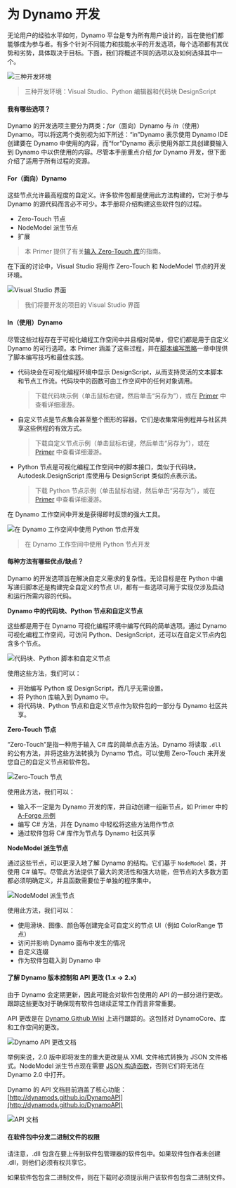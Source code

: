 # 为 Dynamo 开发 

无论用户的经验水平如何，Dynamo 平台是专为所有用户设计的，旨在使他们都能够成为参与者。有多个针对不同能力和技能水平的开发选项，每个选项都有其优势和劣势，具体取决于目标。下面，我们将概述不同的选项以及如何选择其中一个。

![三种开发环境](images/developing-for-dynamo.png)

> 三种开发环境：Visual Studio、Python 编辑器和代码块 DesignScript

#### 我有哪些选项？<a href="#what-are-my-options" id="what-are-my-options"></a>

Dynamo 的开发选项主要分为两类：_for_（面向）Dynamo 与 _in_（使用）Dynamo。可以将这两个类别视为如下所述：“in”Dynamo 表示使用 Dynamo IDE 创建要在 Dynamo 中使用的内容，而“for”Dynamo 表示使用外部工具创建要输入到 Dynamo 中以供使用的内容。尽管本手册重点介绍 _for_ Dynamo 开发，但下面介绍了适用于所有过程的资源。

#### For（面向）Dynamo <a href="#for-dynamo" id="for-dynamo"></a>

这些节点允许最高程度的自定义。许多软件包都是使用此方法构建的，它对于参与 Dynamo 的源代码而言必不可少。本手册将介绍构建这些软件包的过程。

* Zero-Touch 节点
* NodeModel 派生节点
* 扩展

> 本 Primer 提供了有关[输入 Zero-Touch 库](https://primer2.dynamobim.org/6_custom_nodes_and_packages/6-2_packages/5-zero-touch)的指南。

在下面的讨论中，Visual Studio 将用作 Zero-Touch 和 NodeModel 节点的开发环境。

![Visual Studio 界面](images/vs-devenv.jpg)

> 我们将要开发的项目的 Visual Studio 界面

#### In（使用）Dynamo <a href="#in-dynamo" id="in-dynamo"></a>

尽管这些过程存在于可视化编程工作空间中并且相对简单，但它们都是用于自定义 Dynamo 的可行选项。本 Primer 涵盖了这些过程，并在[脚本编写策略](http://dynamoprimer.com/en/12\_Best-Practice/12-1\_Scripting-Strategies.html)一章中提供了脚本编写技巧和最佳实践。

*   代码块会在可视化编程环境中显示 DesignScript，从而支持灵活的文本脚本和节点工作流。代码块中的函数可由工作空间中的任何对象调用。

    > 下载代码块示例（单击鼠标右键，然后单击“另存为”），或在 [Primer](https://primer.dynamobim.org/07\_Code-Block/7-1\_what-is-a-code-block.html) 中查看详细漫游。
*   自定义节点是节点集合甚至整个图形的容器。它们是收集常用例程并与社区共享这些例程的有效方式。

    > 下载自定义节点示例（单击鼠标右键，然后单击“另存为”），或在 [Primer](https://primer.dynamobim.org/10\_Custom-Nodes/10-1\_Introduction.html) 中查看详细漫游。
*   Python 节点是可视化编程工作空间中的脚本接口，类似于代码块。Autodesk.DesignScript 库使用与 DesignScript 类似的点表示法。

    > 下载 Python 节点示例（单击鼠标右键，然后单击“另存为”），或在 [Primer](https://primer.dynamobim.org/10\_Custom-Nodes/10-4\_Python.html) 中查看详细漫游。

在 Dynamo 工作空间中开发是获得即时反馈的强大工具。

![在 Dynamo 工作空间中使用 Python 节点开发](images/python-example.jpg)

> 在 Dynamo 工作空间中使用 Python 节点开发

#### 每种方法有哪些优点/缺点？<a href="#what-are-the-advantagesdisadvantages-of-each" id="what-are-the-advantagesdisadvantages-of-each"></a>

Dynamo 的开发选项旨在解决自定义需求的复杂性。无论目标是在 Python 中编写递归脚本还是构建完全自定义的节点 UI，都有一些选项可用于实现仅涉及启动和运行所需内容的代码。

**Dynamo 中的代码块、Python 节点和自定义节点**

这些都是用于在 Dynamo 可视化编程环境中编写代码的简单选项。通过 Dynamo 可视化编程工作空间，可访问 Python、DesignScript，还可以在自定义节点内包含多个节点。

![代码块、Python 脚本和自定义节点](images/Development-Icons.png)

使用这些方法，我们可以：

* 开始编写 Python 或 DesignScript，而几乎无需设置。
* 将 Python 库输入到 Dynamo 中。
* 将代码块、Python 节点和自定义节点作为软件包的一部分与 Dynamo 社区共享。

**Zero-Touch 节点**

“Zero-Touch”是指一种用于输入 C# 库的简单点击方法。Dynamo 将读取 `.dll` 的公有方法，并将这些方法转换为 Dynamo 节点。可以使用 Zero-Touch 来开发您自己的自定义节点和软件包。

![Zero-Touch 节点](images/ZTImport.png)

使用此方法，我们可以：

* 输入不一定是为 Dynamo 开发的库，并自动创建一组新节点，如 Primer 中的 [A-Forge 示例](http://dynamoprimer.com/en/10\_Packages/10-5\_Zero-Touch.html)
* 编写 C# 方法，并在 Dynamo 中轻松将这些方法用作节点
* 通过软件包将 C# 库作为节点与 Dynamo 社区共享

**NodeModel 派生节点**

通过这些节点，可以更深入地了解 Dynamo 的结构。它们基于 `NodeModel` 类，并使用 C# 编写。尽管此方法提供了最大的灵活性和强大功能，但节点的大多数方面都必须明确定义，并且函数需要位于单独的程序集中。

![NodeModel 派生节点](images/Development-Icons-NodeModel.png)

使用此方法，我们可以：

* 使用滑块、图像、颜色等创建完全可自定义的节点 UI（例如 ColorRange 节点）
* 访问并影响 Dynamo 画布中发生的情况
* 自定义连缀
* 作为软件包载入到 Dynamo 中

#### 了解 Dynamo 版本控制和 API 更改 (1.x → 2.x) <a href="#understanding-dynamo-versioning-and-api-changes-1x-2x" id="understanding-dynamo-versioning-and-api-changes-1x-2x"></a>

由于 Dynamo 会定期更新，因此可能会对软件包使用的 API 的一部分进行更改。跟踪这些更改对于确保现有软件包继续正常工作而言非常重要。

API 更改是在 [Dynamo Github Wiki](https://github.com/DynamoDS/Dynamo/wiki/API-Changes) 上进行跟踪的。这包括对 DynamoCore、库和工作空间的更改。

![Dynamo API 更改文档](images/api-changes.jpg)

举例来说，2.0 版中即将发生的重大更改是从 XML 文件格式转换为 JSON 文件格式。NodeModel 派生节点现在需要 [JSON 构造函数](https://github.com/DynamoDS/Dynamo/wiki/Write-a-Json-Constructor-for-a-NodeModel-Node)，否则它们将无法在 Dynamo 2.0 中打开。

Dynamo 的 API 文档目前涵盖了核心功能：[http://dynamods.github.io/DynamoAPI](http://dynamods.github.io/DynamoAPI)

![API 文档](images/api-docs.jpg)

#### 在软件包中分发二进制文件的权限 <a href="#permission-to-distribute-binaries-in-a-package" id="permission-to-distribute-binaries-in-a-package"></a>

请注意，.dll 包含在要上传到软件包管理器的软件包中。如果软件包作者未创建 .dll，则他们必须有权共享它。

如果软件包包含二进制文件，则在下载时必须提示用户该软件包包含二进制文件。
